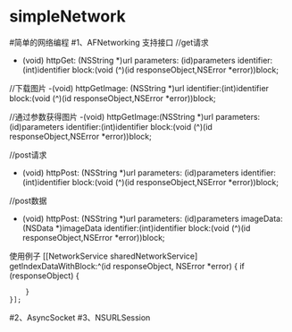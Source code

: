 # simpleNetwork
#简单的网络编程
#1、AFNetworking
支持接口
//get请求
- (void) httpGet: (NSString *)url
      parameters: (id)parameters
      identifier:(int)identifier
           block:(void (^)(id responseObject,NSError *error))block;

//下载图片
-(void) httpGetImage: (NSString *)url
          identifier:(int)identifier
               block:(void (^)(id responseObject,NSError *error))block;

//通过参数获得图片
-(void) httpGetImage:(NSString *)url
          parameters:(id)parameters
          identifier:(int)identifier
               block:(void (^)(id responseObject,NSError *error))block;

//post请求
- (void) httpPost: (NSString *)url
       parameters: (id)parameters
       identifier:(int)identifier
            block:(void (^)(id responseObject,NSError *error))block;

//post数据
- (void) httpPost: (NSString *)url
       parameters: (id)parameters
        imageData:(NSData *)imageData
       identifier:(int)identifier
            block:(void (^)(id responseObject,NSError *error))block;

使用例子
[[NetworkService sharedNetworkService] getIndexDataWithBlock:^(id responseObject, NSError *error) {
        if (responseObject)
        {
            
        }
    }];

#2、AsyncSocket
#3、NSURLSession
